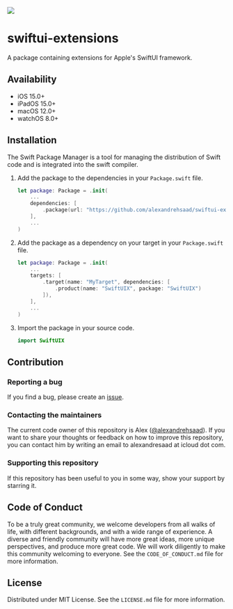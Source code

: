 ![](Assets/GitHubBanner.png)

# swiftui-extensions

A package containing extensions for Apple's SwiftUI framework.

## Availability

- iOS 15.0+
- iPadOS 15.0+
- macOS 12.0+
- watchOS 8.0+

## Installation

The Swift Package Manager is a tool for managing the distribution of Swift code and is integrated into the swift compiler.

1. Add the package to the dependencies in your `Package.swift` file.

    ```swift
    let package: Package = .init(
        ...
        dependencies: [
            .package(url: "https://github.com/alexandrehsaad/swiftui-extensions.git", branch: "main")
        ],
        ...
    )
    ```

2. Add the package as a dependency on your target in your `Package.swift` file.

    ```swift
    let package: Package = .init(
        ...
        targets: [
            .target(name: "MyTarget", dependencies: [
                .product(name: "SwiftUIX", package: "SwiftUIX")
            ]),
        ],
        ...
    )
    ```

3. Import the package in your source code.

    ```swift
    import SwiftUIX
    ```

## Contribution

### Reporting a bug

If you find a bug, please create an [issue].

### Contacting the maintainers

The current code owner of this repository is Alex ([@alexandrehsaad]). If you want to share your thoughts or feedback on how to improve this repository, you can contact him by writing an email to alexandresaad at icloud dot com.

### Supporting this repository

If this repository has been useful to you in some way, show your support by starring it.

## Code of Conduct

To be a truly great community, we welcome developers from all walks of life, with different backgrounds, and with a wide range of experience. A diverse and friendly community will have more great ideas, more unique perspectives, and produce more great code. We will work diligently to make this community welcoming to everyone. See the `CODE_OF_CONDUCT.md` file for more information.

## License

Distributed under MIT License. See the `LICENSE.md` file for more information.

[issue]: https://github.com/alexandrehsaad/swiftui-extensions/issues
[@alexandrehsaad]: https://github.com/alexandrehsaad
